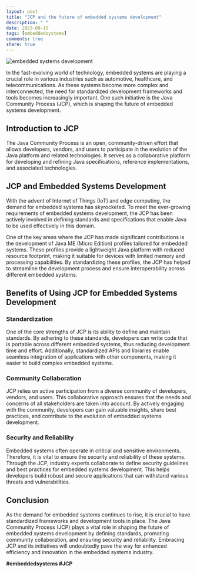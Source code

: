 ```yaml
---
layout: post
title: "JCP and the future of embedded systems development"
description: " "
date: 2023-09-15
tags: [embeddedsystems]
comments: true
share: true
---
```


![embedded systems development](https://example.com/embedded-systems-development.jpg)

In the fast-evolving world of technology, embedded systems are playing a crucial role in various industries such as automotive, healthcare, and telecommunications. As these systems become more complex and interconnected, the need for standardized development frameworks and tools becomes increasingly important. One such initiative is the Java Community Process (JCP), which is shaping the future of embedded systems development. 

## Introduction to JCP

The Java Community Process is an open, community-driven effort that allows developers, vendors, and users to participate in the evolution of the Java platform and related technologies. It serves as a collaborative platform for developing and refining Java specifications, reference implementations, and associated technologies.

## JCP and Embedded Systems Development

With the advent of Internet of Things (IoT) and edge computing, the demand for embedded systems has skyrocketed. To meet the ever-growing requirements of embedded systems development, the JCP has been actively involved in defining standards and specifications that enable Java to be used effectively in this domain.

One of the key areas where the JCP has made significant contributions is the development of Java ME (Micro Edition) profiles tailored for embedded systems. These profiles provide a lightweight Java platform with reduced resource footprint, making it suitable for devices with limited memory and processing capabilities. By standardizing these profiles, the JCP has helped to streamline the development process and ensure interoperability across different embedded systems.

## Benefits of Using JCP for Embedded Systems Development

### Standardization

One of the core strengths of JCP is its ability to define and maintain standards. By adhering to these standards, developers can write code that is portable across different embedded systems, thus reducing development time and effort. Additionally, standardized APIs and libraries enable seamless integration of applications with other components, making it easier to build complex embedded systems.

### Community Collaboration

JCP relies on active participation from a diverse community of developers, vendors, and users. This collaborative approach ensures that the needs and concerns of all stakeholders are taken into account. By actively engaging with the community, developers can gain valuable insights, share best practices, and contribute to the evolution of embedded systems development.

### Security and Reliability

Embedded systems often operate in critical and sensitive environments. Therefore, it is vital to ensure the security and reliability of these systems. Through the JCP, industry experts collaborate to define security guidelines and best practices for embedded systems development. This helps developers build robust and secure applications that can withstand various threats and vulnerabilities.

## Conclusion

As the demand for embedded systems continues to rise, it is crucial to have standardized frameworks and development tools in place. The Java Community Process (JCP) plays a vital role in shaping the future of embedded systems development by defining standards, promoting community collaboration, and ensuring security and reliability. Embracing JCP and its initiatives will undoubtedly pave the way for enhanced efficiency and innovation in the embedded systems industry.

**#embeddedsystems #JCP**